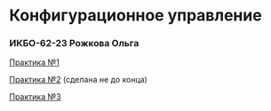 # Конфигурационное управление
### ИКБО-62-23 Рожкова Ольга
[Практика №1](https://github.com/guezwhozbak/cfg/blob/main/practice1.md)

[Практика №2](https://github.com/guezwhozbak/cfg/blob/main/practice2.md) (сделана не до конца)

[Практика №3](https://github.com/guezwhozbak/cfg/blob/main/practice3.md) 
